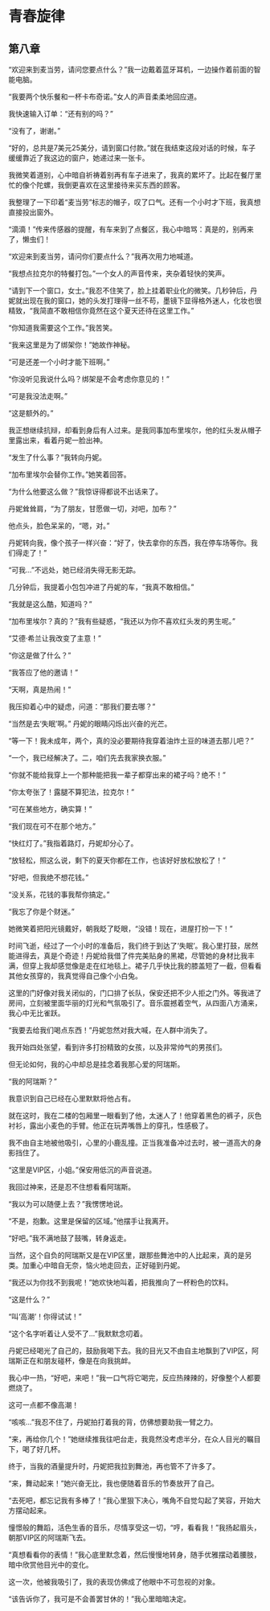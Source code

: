 # 青春旋律

## 第八章

“欢迎来到麦当劳，请问您要点什么？”我一边戴着蓝牙耳机，一边操作着前面的智能电脑。

“我要两个快乐餐和一杯卡布奇诺。”女人的声音柔柔地回应道。

我快速输入订单：“还有别的吗？”

“没有了，谢谢。”

“好的，总共是7美元25美分，请到窗口付款。”就在我结束这段对话的时候，车子缓缓靠近了我这边的窗户，她递过来一张卡。

我微笑着道别，心中暗自祈祷着别再有车子进来了，我真的累坏了。比起在餐厅里忙的像个陀螺，我倒更喜欢在这里接待来买东西的顾客。

我整理了一下印着“麦当劳”标志的帽子，叹了口气。还有一个小时才下班，我真想直接投出窗外。

“滴滴！”传来传感器的提醒，有车来到了点餐区，我心中暗骂：真是的，别再来了，懒虫们！

“欢迎来到麦当劳，请问你们要点什么？”我再次用力地喊道。

“我想点拉克尔的特餐打包。”一个女人的声音传来，夹杂着轻快的笑声。

“请到下一个窗口，女士。”我忍不住笑了，脸上挂着职业化的微笑。几秒钟后，丹妮就出现在我的窗口，她的头发打理得一丝不苟，墨镜下显得格外迷人，化妆也很精致，“我简直不敢相信你竟然在这个夏天还待在这里工作。”

“你知道我需要这个工作。”我苦笑。

“我来这里是为了绑架你！”她故作神秘。

“可是还差一个小时才能下班啊。”

“你没听见我说什么吗？绑架是不会考虑你意见的！”

“可是我没法走啊。”

“这是额外的。”

我正想继续抗辩，却看到身后有人过来。是我同事加布里埃尔，他的红头发从帽子里露出来，看着丹妮一脸出神。

“发生了什么事？”我转向丹妮。

“加布里埃尔会替你工作。”她笑着回答。

“为什么他要这么做？”我惊讶得都说不出话来了。

丹妮耸耸肩，“为了朋友，甘愿做一切，对吧，加布？”

他点头，脸色呆呆的，“嗯，对。”

丹妮转向我，像个孩子一样兴奋：“好了，快去拿你的东西，我在停车场等你。我们得走了！”

“可我...”不远处，她已经消失得无影无踪。

几分钟后，我提着小包包冲进了丹妮的车，“我真不敢相信。”

“我就是这么酷，知道吗？”

“加布里埃尔？真的？”我有些疑惑，“我还以为你不喜欢红头发的男生呢。”

“艾德·希兰让我改变了主意！”

“你这是做了什么？”

“我答应了他的邀请！” 

“天啊，真是热闹！”

我压抑着心中的疑虑，问道：“那我们要去哪？”

“当然是去‘失眠’啊。” 丹妮的眼睛闪烁出兴奋的光芒。

“等一下！我未成年，两个，真的没必要期待我穿着油炸土豆的味道去那儿吧？”

“一个，我已经解决了。二，咱们先去我家换衣服。”

“你就不能给我穿上一个那种能把我一辈子都穿出来的裙子吗？绝不！”

“你太夸张了！露腿不算犯法，拉克尔！”

“可在某些地方，确实算！”

“我们现在可不在那个地方。”

“快红灯了。”我指着路灯，丹妮却分心了。

“放轻松，照这么说，剩下的夏天你都在工作，也该好好放松放松了！”

“好吧，但我绝不想花钱。”

“没关系，花钱的事我帮你搞定。”

“我忘了你是个财迷。”

她微笑着把阳光镜戴好，朝我眨了眨眼，“没错！现在，进屋打扮一下！”

时间飞逝，经过了一个小时的准备后，我们终于到达了‘失眠’。我心里打鼓，居然能进得去，真是个奇迹！丹妮给我借了件完美贴身的黑裙，尽管她的身材比我丰满，但穿上我却感觉像是走在红地毯上。裙子几乎快比我的膝盖短了一截，但看看其他女孩穿的，我真觉得自己像个小白兔。

这里的门好像对我关闭似的，门口排了长队，保安还把不少人拒之门外。等我进了房间，立刻被里面华丽的灯光和气氛吸引了。音乐震撼着空气，从四面八方涌来，我心中无比雀跃。

“我要去给我们喝点东西！”丹妮忽然对我大喊，在人群中消失了。

我开始四处张望，看到许多打扮精致的女孩，以及非常帅气的男孩们。

但无论如何，我的心中却总是挂念着我那心爱的阿瑞斯。

“我的阿瑞斯？”

我意识到自己已经在心里默默将他占有。

就在这时，我在二楼的包厢里一眼看到了他，太迷人了！他穿着黑色的裤子，灰色衬衫，露出小麦色的手臂。他正在玩弄嘴唇上的穿孔，性感极了。

我不由自主地被他吸引，心里的小鹿乱撞。正当我准备冲过去时，被一道高大的身影挡住了。

“这里是VIP区，小姐。”保安用低沉的声音说道。

我回过神来，还是忍不住想看看阿瑞斯。

“我以为可以随便上去？”我愣愣地说。

“不是，抱歉。这里是保留的区域。”他摆手让我离开。

“好吧。”我不满地鼓了鼓嘴，转身返走。

当然，这个自负的阿瑞斯又是在VIP区里，跟那些舞池中的人比起来，真的是另类。加重心中暗自无奈，恼火地走回去，正好碰到丹妮。

“我还以为你找不到我呢！”她欢快地叫着，把我推向了一杯粉色的饮料。

“这是什么？”

“叫‘高潮’！你得试试！”

“这个名字听着让人受不了...”我默默念叨着。

丹妮已经喝光了自己的，鼓励我喝下去。我的目光又不由自主地飘到了VIP区，阿瑞斯正在和朋友碰杯，像是在向我挑衅。

我心中一热，“好吧，来吧！”我一口气将它喝完，反应热辣辣的，好像整个人都要燃烧了。

这可一点都不像高潮！

“咳咳...”我忍不住了，丹妮拍打着我的背，仿佛想要助我一臂之力。

“来，再给你几个！”她继续推我往吧台走，我竟然没考虑半分，在众人目光的瞩目下，喝了好几杯。

终于，当我的酒量提升时，丹妮把我拉到舞池，再也管不了许多了。

“来，舞动起来！”她兴奋无比，我也便随着音乐的节奏放开了自己。

“去死吧，都忘记我有多棒了！”我心里狠下决心，嘴角不自觉勾起了笑容，开始大方摆动起来。

憧憬般的舞蹈，活色生香的音乐，尽情享受这一切，“哼，看看我！”我扬起眉头，朝那VIP区的阿瑞斯飞去。

“真想看看你的表情！”我心底里默念着，然后慢慢地转身，随手优雅摆动着腰肢，暗中欣赏他目光中的变化。

这一次，他被我吸引了，我的表现仿佛成了他眼中不可忽视的对象。

“该告诉你了，我可是不会善罢甘休的！”我心里暗暗决定。